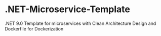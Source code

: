 # .NET-Microservice-Template
.NET 9.0 Template for microservices with Clean Architecture Design and Dockerfile for Dockerization
